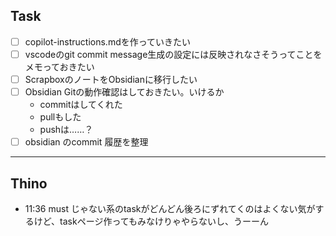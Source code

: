 ## Task

- [ ] copilot-instructions.mdを作っていきたい
- [ ] vscodeのgit commit message生成の設定には反映されなさそうってことをメモっておきたい
- [ ] ScrapboxのノートをObsidianに移行したい
- [ ] Obsidian Gitの動作確認はしておきたい。いけるか
	- commitはしてくれた
	- pullもした
	- pushは……？
- [ ] obsidian のcommit 履歴を整理

---
## Thino

- 11:36 must じゃない系のtaskがどんどん後ろにずれてくのはよくない気がするけど、taskページ作ってもみなけりゃやらないし、うーーん 